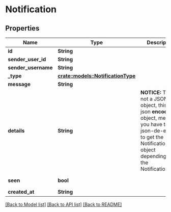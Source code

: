 # Notification

## Properties

Name | Type | Description | Notes
------------ | ------------- | ------------- | -------------
**id** | **String** |  | 
**sender_user_id** | **String** |  | [readonly]
**sender_username** | **String** |  | 
**_type** | [**crate::models::NotificationType**](NotificationType.md) |  | 
**message** | **String** |  | 
**details** | **String** | **NOTICE:** This is not a JSON object, this is a json **encoded** object, meaning you have to json-de-encode to get the NotificationDetail object depending on the NotificationType. | [default to {}]
**seen** | **bool** |  | [default to false]
**created_at** | **String** |  | [readonly]

[[Back to Model list]](../README.md#documentation-for-models) [[Back to API list]](../README.md#documentation-for-api-endpoints) [[Back to README]](../README.md)


